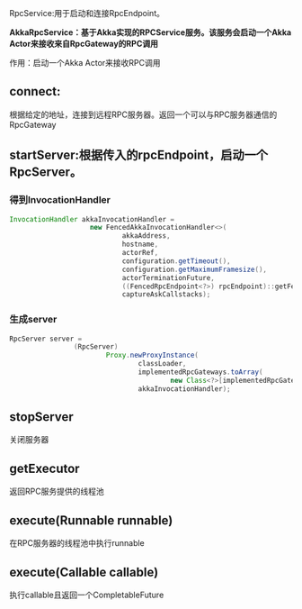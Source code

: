 RpcService:用于启动和连接RpcEndpoint。

**AkkaRpcService：基于Akka实现的RPCService服务。该服务会启动一个Akka Actor来接收来自RpcGateway的RPC调用**

作用：启动一个Akka Actor来接收RPC调用
## connect:
根据给定的地址，连接到远程RPC服务器。返回一个可以与RPC服务器通信的RpcGateway

## startServer:根据传入的rpcEndpoint，启动一个RpcServer。
### 得到InvocationHandler
```java
InvocationHandler akkaInvocationHandler =
                    new FencedAkkaInvocationHandler<>(
                            akkaAddress,
                            hostname,
                            actorRef,
                            configuration.getTimeout(),
                            configuration.getMaximumFramesize(),
                            actorTerminationFuture,
                            ((FencedRpcEndpoint<?>) rpcEndpoint)::getFencingToken,
                            captureAskCallstacks);
```

### 生成server
```java
RpcServer server =
                (RpcServer)
                        Proxy.newProxyInstance(
                                classLoader,
                                implementedRpcGateways.toArray(
                                        new Class<?>[implementedRpcGateways.size()]),
                                akkaInvocationHandler);
```

## stopServer
关闭服务器

## getExecutor
返回RPC服务提供的线程池

## execute(Runnable runnable)
在RPC服务器的线程池中执行runnable

## execute(Callable<T> callable)
执行callable且返回一个CompletableFuture
